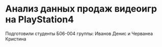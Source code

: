 # Анализ данных продаж видеоигр на PlayStation4
Подготовили студенты Б06-004 группы: Иванов Денис и Черванеа Кристина
